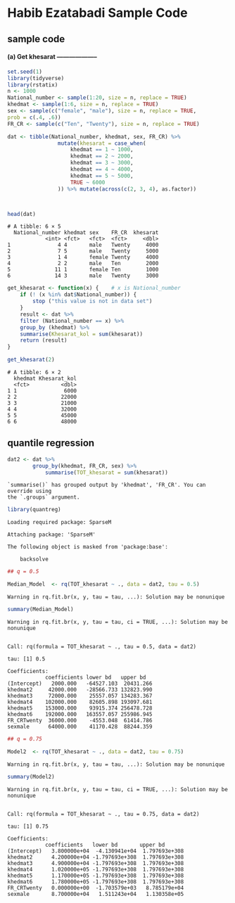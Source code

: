Habib Ezatabadi Sample Code
================

## sample code

#### (a) Get khesarat ——————–

``` r
set.seed(1)
library(tidyverse)
library(rstatix)
n <- 1000
National_number <- sample(1:20, size = n, replace = TRUE)
khedmat <- sample(1:6, size = n, replace = TRUE)
sex <- sample(c("female", "male"), size = n, replace = TRUE, 
prob = c(.4, .6))
FR_CR <- sample(c("Ten", "Twenty"), size = n, replace = TRUE)

dat <- tibble(National_number, khedmat, sex, FR_CR) %>%
                mutate(khesarat = case_when(
                    khedmat == 1 ~ 1000, 
                    khedmat == 2 ~ 2000, 
                    khedmat == 3 ~ 3000, 
                    khedmat == 4 ~ 4000,
                    khedmat == 5 ~ 5000, 
                    TRUE ~ 6000 
                )) %>% mutate(across(c(2, 3, 4), as.factor))



head(dat)
```

    # A tibble: 6 × 5
      National_number khedmat sex    FR_CR  khesarat
                <int> <fct>   <fct>  <fct>     <dbl>
    1               4 4       male   Twenty     4000
    2               7 5       male   Twenty     5000
    3               1 4       female Twenty     4000
    4               2 2       male   Ten        2000
    5              11 1       female Ten        1000
    6              14 3       male   Twenty     3000

``` r
get_khesarat <- function(x) {    # x is National_number
    if (! (x %in% dat$National_number)) {
        stop ("this value is not in data set")
    }
    result <- dat %>%
    filter (National_number == x) %>%
    group_by (khedmat) %>%
    summarise(Khesarat_kol = sum(khesarat))
    return (result)
}

get_khesarat(2)
```

    # A tibble: 6 × 2
      khedmat Khesarat_kol
      <fct>          <dbl>
    1 1               6000
    2 2              22000
    3 3              21000
    4 4              32000
    5 5              45000
    6 6              48000

## quantile regression

``` r
dat2 <- dat %>% 
        group_by(khedmat, FR_CR, sex) %>%
            summarise(TOT_khesarat = sum(khesarat))
```

    `summarise()` has grouped output by 'khedmat', 'FR_CR'. You can override using
    the `.groups` argument.

``` r
library(quantreg)
```

    Loading required package: SparseM

    Attaching package: 'SparseM'

    The following object is masked from 'package:base':

        backsolve

``` r
## q = 0.5 

Median_Model  <- rq(TOT_khesarat ~ ., data = dat2, tau = 0.5)
```

    Warning in rq.fit.br(x, y, tau = tau, ...): Solution may be nonunique

``` r
summary(Median_Model)
```

    Warning in rq.fit.br(x, y, tau = tau, ci = TRUE, ...): Solution may be
    nonunique


    Call: rq(formula = TOT_khesarat ~ ., tau = 0.5, data = dat2)

    tau: [1] 0.5

    Coefficients:
                coefficients lower bd   upper bd  
    (Intercept)   2000.000   -64527.103  20431.266
    khedmat2     42000.000   -28566.733 132823.990
    khedmat3     72000.000    25557.057 134283.367
    khedmat4    102000.000    82605.898 193097.681
    khedmat5    153000.000    93915.374 256478.728
    khedmat6    192000.000   163557.057 255986.945
    FR_CRTwenty  36000.000    -4553.048  61414.786
    sexmale      64000.000    41170.428  88244.359

``` r
## q = 0.75

Model2  <- rq(TOT_khesarat ~ ., data = dat2, tau = 0.75)
```

    Warning in rq.fit.br(x, y, tau = tau, ...): Solution may be nonunique

``` r
summary(Model2)
```

    Warning in rq.fit.br(x, y, tau = tau, ci = TRUE, ...): Solution may be
    nonunique


    Call: rq(formula = TOT_khesarat ~ ., tau = 0.75, data = dat2)

    tau: [1] 0.75

    Coefficients:
                coefficients   lower bd       upper bd      
    (Intercept)   3.800000e+04  -4.130941e+04  1.797693e+308
    khedmat2      4.200000e+04 -1.797693e+308  1.797693e+308
    khedmat3      4.900000e+04 -1.797693e+308  1.797693e+308
    khedmat4      1.020000e+05 -1.797693e+308  1.797693e+308
    khedmat5      1.170000e+05 -1.797693e+308  1.797693e+308
    khedmat6      1.780000e+05 -1.797693e+308  1.797693e+308
    FR_CRTwenty   0.000000e+00  -1.703579e+03   8.785179e+04
    sexmale       8.700000e+04   1.511243e+04   1.130358e+05
